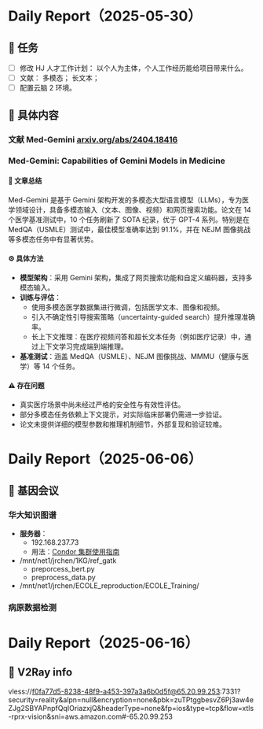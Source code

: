 <!--

# Daily Report（yyyy-mm-dd）

## 🎯 任务

## 🔧 具体内容

## 📝 明日计划

## 💡 思考
-->

# Daily Report（2025-05-30）

## 🎯 任务

- [ ] 修改 HJ 人才工作计划： 以个人为主体，个人工作经历能给项目带来什么。
- [ ] 文献： 多模态； 长文本；
- [ ] 配置云脑 2 环境。

## 🔧 具体内容

### 文献 Med-Gemini [arxiv.org/abs/2404.18416](https://arxiv.org/abs/2404.18416)

### Med-Gemini: Capabilities of Gemini Models in Medicine

#### 📝 文章总结

Med-Gemini 是基于 Gemini 架构开发的多模态大型语言模型（LLMs），专为医学领域设计，具备多模态输入（文本、图像、视频）和网页搜索功能。论文在 14 个医学基准测试中，10 个任务刷新了 SOTA 纪录，优于 GPT-4 系列。特别是在 MedQA（USMLE）测试中，最佳模型准确率达到 91.1%，并在 NEJM 图像挑战等多模态任务中有显著优势。

#### ⚙️ 具体方法

- **模型架构**：采用 Gemini 架构，集成了网页搜索功能和自定义编码器，支持多模态输入。
- **训练与评估**：
  - 使用多模态医学数据集进行微调，包括医学文本、图像和视频。
  - 引入不确定性引导搜索策略（uncertainty-guided search）提升推理准确率。
  - 长上下文推理：在医疗视频问答和超长文本任务（例如医疗记录）中，通过上下文学习完成端到端推理。
- **基准测试**：涵盖 MedQA（USMLE）、NEJM 图像挑战、MMMU（健康与医学）等 14 个任务。

#### ⚠️ 存在问题

- 真实医疗场景中尚未经过严格的安全性与有效性评估。
- 部分多模态任务依赖上下文提示，对实际临床部署仍需进一步验证。
- 论文未提供详细的模型参数和推理机制细节，外部复现和验证较难。

# Daily Report（2025-06-06）

## 🎯 基因会议

### 华大知识图谱

- **服务器**：
  - 192.168.237.73
  - 用法：[Condor 集群使用指南](CondorGuide.md)
- /mnt/net1/jrchen/1KG/ref_gatk
  - preporcess_bert.py
  - preprocess_data.py
- /mnt/net1/jrchen/ECOLE_reproduction/ECOLE_Training/

### 病原数据检测

# Daily Report（2025-06-16）

## 🔧 V2Ray info

vless://f0fa77d5-8238-48f9-a453-397a3a6b0d5f@65.20.99.253:7331?security=reality&alpn=null&encryption=none&pbk=zuTPtggbesvZ6Pj3aw4eZJg2SBYAPnpfQqIOriazxjQ&headerType=none&fp=ios&type=tcp&flow=xtls-rprx-vision&sni=aws.amazon.com#-65.20.99.253
